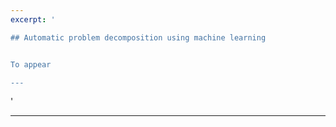 ```yaml
---
excerpt: '

## Automatic problem decomposition using machine learning 


To appear

---
```







'

---
